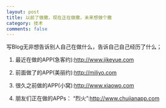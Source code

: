 ```yaml
---
layout: post
title: 以前了做撒，现在正在做撒，未来想做个撒
category: 技术
comments: false
---
```


写Blog无非想告诉别人自己在做什么，告诉自己自己经历了什么；

1. 最近在做的APP(急客约):<http://www.jikeyue.com>

2. 前面做了的APP(美丽约):<http://miliyo.com>

3. 很久之前做的APP(小窝):<http://www.xiaowo.com>

4. 朋友们正在做的APPs：
   “烈火”:<http://www.chujianapp.com>